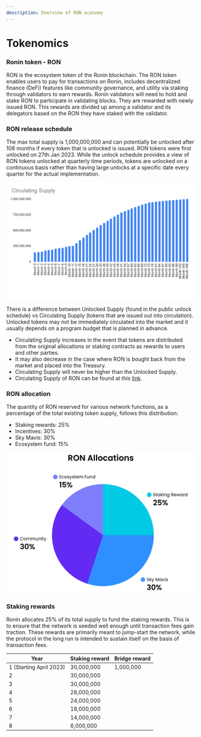 ```yaml
---
description: Overview of RON economy
---
```


# Tokenomics

### Ronin token - RON
RON is the ecosystem token of the Ronin blockchain. The RON token enables users to pay for transactions on Ronin, includes decentralized finance (DeFi) features like community governance, and utility via staking through validators to earn rewards.
Ronin validators will need to hold and stake RON to participate in validating blocks. They are rewarded with newly issued RON. This rewards are divided up among a validator and its delegators based on the RON they have staked with the validator. 


### RON release schedule

The max total supply is 1,000,000,000 and can potentially be unlocked after 108 months if every token that is unlocked is issued. RON tokens were first unlocked on 27th Jan 2023. While the unlock schedule provides a view of RON tokens unlocked at quarterly time periods, tokens are unlocked on a continuous basis rather than having large unlocks at a specific date every quarter for the actual implementation.

![](<./assets/total-supply.png>)

There is a difference between Unlocked Supply (found in the public unlock schedule) vs Circulating Supply (tokens that are issued out into circulation). Unlocked tokens may not be immediately circulated into the market and it usually depends on a program budget that is planned in advance. 
* Circulating Supply increases in the event that tokens are distributed from the original allocations or staking contracts as rewards to users and other parties.
* It may also decrease in the case where RON is bought back from the market and placed into the Treasury.
* Circulating Supply will never be higher than the Unlocked Supply.
* Circulating Supply of RON can be found at this [link](https://supply-api.roninchain.com/info/ron?q=circulatingSupply).


### RON allocation
The quantity of RON reserved for various network functions, as a percentage of the total existing token supply, follows this distribution:

* Staking rewards: 25%
* Incentives: 30%
* Sky Mavis: 30%
* Ecosystem fund: 15%

![](<./assets/allocations.png>)

### Staking rewards
Ronin allocates 25% of its total supply to fund the staking rewards. This is to ensure that the network is seeded well enough until transaction fees gain traction. These rewards are primarily meant to jump-start the network, while the protocol in the long run is intended to sustain itself on the basis of transaction fees.

| Year                    | Staking reward       | Bridge reward     |
|-------------------------|----------------------|-------------------|
| 1 (Starting April 2023) | 30,000,000           | 1,000,000         |
| 2                       | 30,000,000           |                   | 
| 3                       | 30,000,000           |                   | 
| 4                       | 28,000,000           |                   | 
| 5                       | 24,000,000           |                   | 
| 6                       | 18,000,000           |                   | 
| 7                       | 14,000,000           |                   | 
| 8                       | 6,000,000            |                   | 
